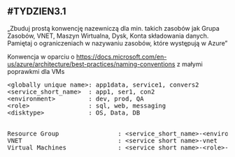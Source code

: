 ## #TYDZIEN3.1 

„Zbuduj prostą konwencję nazewniczą dla min. takich zasobów jak Grupa Zasobów, VNET, Maszyn Wirtualna, Dysk, Konta składowania danych. Pamiętaj o ograniczeniach w nazywaniu zasobów, które występują w Azure”

Konwencja w oparciu o https://docs.microsoft.com/en-us/azure/architecture/best-practices/naming-conventions z małymi poprawkmi dla VMs

<P><PRE>
&lt;globally unique name&gt;: app1data, service1, convers2 
&lt;service_short_name&gt;  : app1, ser1, con2 
&lt;environment&gt;         : dev, prod, QA 
&lt;role&gt;                : sql, web, messaging
&lt;disktype&gt;            : OS, Data, DB
<BR>  
Resource Group                : &lt;service_short_name&gt-&lt;environment&gt-rg     example: app1-test-rg 
VNET                          : &lt;service short name&gt-vnet                      example: app1-vnet
Virtual Machines              : &lt;service short name&gt-&lt;role&gt-vm<number&gt  example: app1-sql-vm1 
Managed Disk name             : &lt;disktype&gtdisk&lt;number&gt                    example: OSdisk1 
Storage account name (data)   : &lt;globally unique name&gt&lt;number&gt            example: app1data001
Storage account name (disks)  : &lt;vm name without hyphens&gtst&lt;number&gt       example: app1sqlvm1st0
</P>
